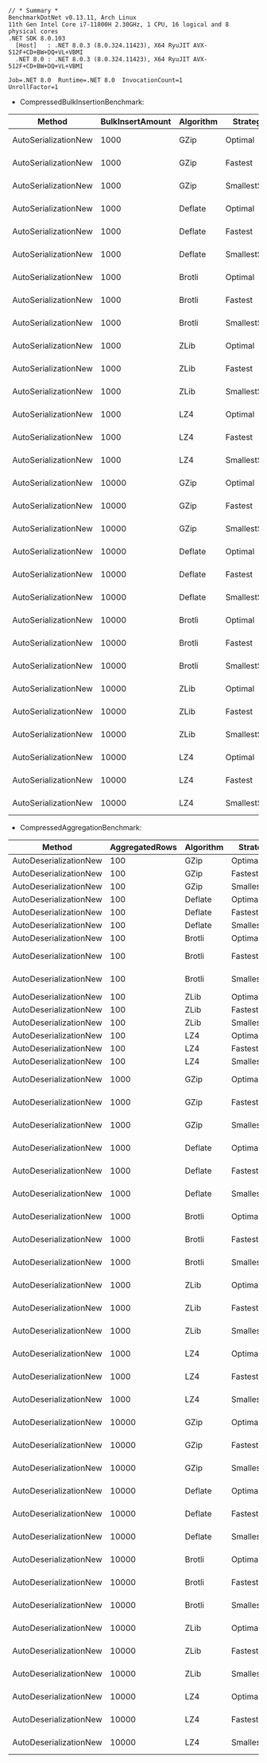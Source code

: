 ```
// * Summary *
BenchmarkDotNet v0.13.11, Arch Linux
11th Gen Intel Core i7-11800H 2.30GHz, 1 CPU, 16 logical and 8 physical cores
.NET SDK 8.0.103
  [Host]   : .NET 8.0.3 (8.0.324.11423), X64 RyuJIT AVX-512F+CD+BW+DQ+VL+VBMI
  .NET 8.0 : .NET 8.0.3 (8.0.324.11423), X64 RyuJIT AVX-512F+CD+BW+DQ+VL+VBMI

Job=.NET 8.0  Runtime=.NET 8.0  InvocationCount=1  
UnrollFactor=1 
```

- CompressedBulkInsertionBenchmark:

| Method               | BulkInsertAmount | Algorithm | Strategy     | Mean       | Error     | StdDev    | Median     |
|--------------------- |----------------- |---------- |------------- |-----------:|----------:|----------:|-----------:|
| AutoSerializationNew | 1000             | GZip      | Optimal      |   3.457 ms | 0.0690 ms | 0.1330 ms |   3.441 ms |
| AutoSerializationNew | 1000             | GZip      | Fastest      |   2.888 ms | 0.0569 ms | 0.1480 ms |   2.877 ms |
| AutoSerializationNew | 1000             | GZip      | SmallestSize |   2.886 ms | 0.0539 ms | 0.1112 ms |   2.867 ms |
| AutoSerializationNew | 1000             | Deflate   | Optimal      |   3.115 ms | 0.0658 ms | 0.1813 ms |   3.063 ms |
| AutoSerializationNew | 1000             | Deflate   | Fastest      |   2.839 ms | 0.1065 ms | 0.3021 ms |   2.752 ms |
| AutoSerializationNew | 1000             | Deflate   | SmallestSize |   2.622 ms | 0.0523 ms | 0.1032 ms |   2.622 ms |
| AutoSerializationNew | 1000             | Brotli    | Optimal      |   2.468 ms | 0.0489 ms | 0.1113 ms |   2.450 ms |
| AutoSerializationNew | 1000             | Brotli    | Fastest      |  18.737 ms | 0.3446 ms | 0.5757 ms |  18.761 ms |
| AutoSerializationNew | 1000             | Brotli    | SmallestSize |  18.891 ms | 0.3320 ms | 0.6316 ms |  18.690 ms |
| AutoSerializationNew | 1000             | ZLib      | Optimal      |   3.237 ms | 0.0641 ms | 0.1122 ms |   3.209 ms |
| AutoSerializationNew | 1000             | ZLib      | Fastest      |   2.936 ms | 0.1553 ms | 0.4406 ms |   2.663 ms |
| AutoSerializationNew | 1000             | ZLib      | SmallestSize |   2.679 ms | 0.0534 ms | 0.1183 ms |   2.637 ms |
| AutoSerializationNew | 1000             | LZ4       | Optimal      |   1.936 ms | 0.0758 ms | 0.2089 ms |   1.876 ms |
| AutoSerializationNew | 1000             | LZ4       | Fastest      |   1.896 ms | 0.0512 ms | 0.1384 ms |   1.901 ms |
| AutoSerializationNew | 1000             | LZ4       | SmallestSize |   2.535 ms | 0.0821 ms | 0.2261 ms |   2.505 ms |
| AutoSerializationNew | 10000            | GZip      | Optimal      |  19.131 ms | 0.3805 ms | 0.3737 ms |  19.125 ms |
| AutoSerializationNew | 10000            | GZip      | Fastest      |  16.331 ms | 0.3180 ms | 0.4457 ms |  16.303 ms |
| AutoSerializationNew | 10000            | GZip      | SmallestSize |  16.079 ms | 0.2562 ms | 0.2139 ms |  16.082 ms |
| AutoSerializationNew | 10000            | Deflate   | Optimal      |  18.740 ms | 0.3460 ms | 0.4119 ms |  18.759 ms |
| AutoSerializationNew | 10000            | Deflate   | Fastest      |  14.854 ms | 0.2828 ms | 0.2362 ms |  14.919 ms |
| AutoSerializationNew | 10000            | Deflate   | SmallestSize |  15.111 ms | 0.2252 ms | 0.1881 ms |  15.121 ms |
| AutoSerializationNew | 10000            | Brotli    | Optimal      |  22.252 ms | 0.4327 ms | 0.4809 ms |  21.970 ms |
| AutoSerializationNew | 10000            | Brotli    | Fastest      | 212.361 ms | 4.0657 ms | 6.4487 ms | 213.883 ms |
| AutoSerializationNew | 10000            | Brotli    | SmallestSize | 218.034 ms | 4.3576 ms | 8.8027 ms | 216.502 ms |
| AutoSerializationNew | 10000            | ZLib      | Optimal      |  19.342 ms | 0.2743 ms | 0.3049 ms |  19.327 ms |
| AutoSerializationNew | 10000            | ZLib      | Fastest      |  15.489 ms | 0.2500 ms | 0.2339 ms |  15.474 ms |
| AutoSerializationNew | 10000            | ZLib      | SmallestSize |  16.075 ms | 0.3150 ms | 0.4618 ms |  16.045 ms |
| AutoSerializationNew | 10000            | LZ4       | Optimal      |  13.076 ms | 0.2543 ms | 0.4178 ms |  12.970 ms |
| AutoSerializationNew | 10000            | LZ4       | Fastest      |  13.151 ms | 0.2616 ms | 0.2907 ms |  13.064 ms |
| AutoSerializationNew | 10000            | LZ4       | SmallestSize |  20.576 ms | 0.4043 ms | 0.6643 ms |  20.468 ms |

- CompressedAggregationBenchmark:

| Method                 | AggregatedRows | Algorithm | Strategy     | Mean         | Error        | StdDev       | Median       |
|----------------------- |--------------- |---------- |------------- |-------------:|-------------:|-------------:|-------------:|
| AutoDeserializationNew | 100            | GZip      | Optimal      |     631.5 us |     45.61 us |    131.60 us |     623.5 us |
| AutoDeserializationNew | 100            | GZip      | Fastest      |     526.1 us |     24.29 us |     70.09 us |     515.4 us |
| AutoDeserializationNew | 100            | GZip      | SmallestSize |     528.1 us |     29.75 us |     87.27 us |     521.2 us |
| AutoDeserializationNew | 100            | Deflate   | Optimal      |     503.6 us |     20.97 us |     60.85 us |     503.8 us |
| AutoDeserializationNew | 100            | Deflate   | Fastest      |     553.2 us |     40.28 us |    116.21 us |     542.9 us |
| AutoDeserializationNew | 100            | Deflate   | SmallestSize |     530.5 us |     36.17 us |    105.50 us |     518.7 us |
| AutoDeserializationNew | 100            | Brotli    | Optimal      |     548.6 us |     25.94 us |     74.85 us |     562.1 us |
| AutoDeserializationNew | 100            | Brotli    | Fastest      |   3,930.5 us |    324.87 us |    894.77 us |   3,935.8 us |
| AutoDeserializationNew | 100            | Brotli    | SmallestSize |   3,866.4 us |    261.26 us |    728.29 us |   3,814.2 us |
| AutoDeserializationNew | 100            | ZLib      | Optimal      |     593.0 us |     34.00 us |     99.72 us |     597.6 us |
| AutoDeserializationNew | 100            | ZLib      | Fastest      |     535.0 us |     27.62 us |     81.44 us |     540.5 us |
| AutoDeserializationNew | 100            | ZLib      | SmallestSize |     527.1 us |     22.74 us |     66.34 us |     521.8 us |
| AutoDeserializationNew | 100            | LZ4       | Optimal      |     553.7 us |     38.52 us |    110.53 us |     543.0 us |
| AutoDeserializationNew | 100            | LZ4       | Fastest      |     638.3 us |     54.83 us |    159.95 us |     611.9 us |
| AutoDeserializationNew | 100            | LZ4       | SmallestSize |     773.9 us |     49.37 us |    143.23 us |     768.5 us |
| AutoDeserializationNew | 1000           | GZip      | Optimal      |   4,748.5 us |    494.31 us |  1,449.73 us |   4,505.7 us |
| AutoDeserializationNew | 1000           | GZip      | Fastest      |   5,128.0 us |    560.50 us |  1,652.65 us |   5,109.5 us |
| AutoDeserializationNew | 1000           | GZip      | SmallestSize |   4,520.1 us |    548.26 us |  1,616.56 us |   3,755.0 us |
| AutoDeserializationNew | 1000           | Deflate   | Optimal      |   4,695.2 us |    506.87 us |  1,478.56 us |   4,369.0 us |
| AutoDeserializationNew | 1000           | Deflate   | Fastest      |   4,940.8 us |    624.59 us |  1,841.63 us |   5,375.4 us |
| AutoDeserializationNew | 1000           | Deflate   | SmallestSize |   4,301.4 us |    517.18 us |  1,516.81 us |   3,803.3 us |
| AutoDeserializationNew | 1000           | Brotli    | Optimal      |   4,635.0 us |    615.18 us |  1,813.89 us |   5,069.5 us |
| AutoDeserializationNew | 1000           | Brotli    | Fastest      |  42,009.7 us |  3,261.83 us |  9,617.58 us |  38,707.3 us |
| AutoDeserializationNew | 1000           | Brotli    | SmallestSize |  42,949.7 us |  3,102.82 us |  9,148.74 us |  39,663.4 us |
| AutoDeserializationNew | 1000           | ZLib      | Optimal      |   4,499.6 us |    537.64 us |  1,542.58 us |   3,786.8 us |
| AutoDeserializationNew | 1000           | ZLib      | Fastest      |   4,100.4 us |    458.47 us |  1,315.44 us |   3,571.5 us |
| AutoDeserializationNew | 1000           | ZLib      | SmallestSize |   4,674.5 us |    624.05 us |  1,840.03 us |   3,674.7 us |
| AutoDeserializationNew | 1000           | LZ4       | Optimal      |   3,496.9 us |    646.41 us |  1,885.60 us |   2,441.6 us |
| AutoDeserializationNew | 1000           | LZ4       | Fastest      |   4,718.6 us |    559.24 us |  1,622.45 us |   4,625.0 us |
| AutoDeserializationNew | 1000           | LZ4       | SmallestSize |   5,167.7 us |    694.20 us |  2,046.87 us |   5,510.4 us |
| AutoDeserializationNew | 10000          | GZip      | Optimal      |  26,699.6 us |  1,115.54 us |  3,015.94 us |  27,449.1 us |
| AutoDeserializationNew | 10000          | GZip      | Fastest      |  29,555.9 us |  1,201.29 us |  3,185.65 us |  30,038.2 us |
| AutoDeserializationNew | 10000          | GZip      | SmallestSize |  29,181.9 us |  1,537.30 us |  4,208.32 us |  28,174.2 us |
| AutoDeserializationNew | 10000          | Deflate   | Optimal      |  26,356.4 us |  1,169.36 us |  3,039.33 us |  26,704.5 us |
| AutoDeserializationNew | 10000          | Deflate   | Fastest      |  25,920.8 us |  1,013.74 us |  2,670.61 us |  26,317.8 us |
| AutoDeserializationNew | 10000          | Deflate   | SmallestSize |  29,702.4 us |  1,989.94 us |  5,867.38 us |  27,174.5 us |
| AutoDeserializationNew | 10000          | Brotli    | Optimal      |  24,115.2 us |  1,666.66 us |  4,835.29 us |  23,384.3 us |
| AutoDeserializationNew | 10000          | Brotli    | Fastest      | 416,117.7 us | 18,572.35 us | 54,760.98 us | 401,018.5 us |
| AutoDeserializationNew | 10000          | Brotli    | SmallestSize | 422,564.2 us | 19,391.93 us | 57,177.55 us | 413,905.4 us |
| AutoDeserializationNew | 10000          | ZLib      | Optimal      |  29,653.8 us |  1,228.20 us |  3,278.31 us |  30,581.6 us |
| AutoDeserializationNew | 10000          | ZLib      | Fastest      |  34,625.9 us |  2,580.98 us |  7,569.57 us |  30,805.9 us |
| AutoDeserializationNew | 10000          | ZLib      | SmallestSize |  29,011.6 us |  1,329.30 us |  3,548.16 us |  29,122.1 us |
| AutoDeserializationNew | 10000          | LZ4       | Optimal      |  14,261.9 us |    674.28 us |  1,834.44 us |  14,368.5 us |
| AutoDeserializationNew | 10000          | LZ4       | Fastest      |  14,436.5 us |    594.61 us |  1,607.55 us |  14,728.4 us |
| AutoDeserializationNew | 10000          | LZ4       | SmallestSize |  38,292.5 us |  1,382.07 us |  3,736.51 us |  39,175.1 us |